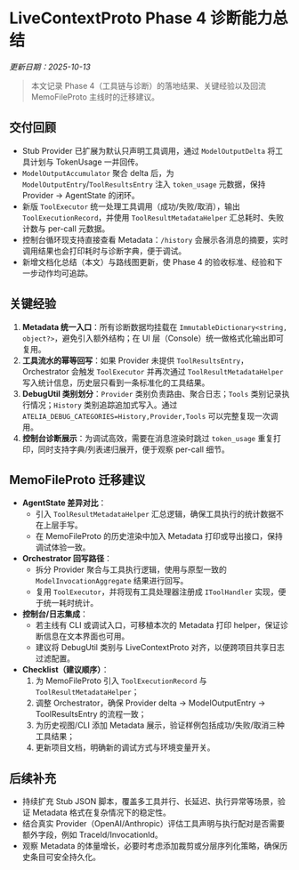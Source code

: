 # LiveContextProto Phase 4 诊断能力总结
*更新日期：2025-10-13*

> 本文记录 Phase 4（工具链与诊断）的落地结果、关键经验以及回流 MemoFileProto 主线时的迁移建议。

## 交付回顾
- Stub Provider 已扩展为默认只声明工具调用，通过 `ModelOutputDelta` 将工具计划与 TokenUsage 一并回传。
- `ModelOutputAccumulator` 聚合 delta 后，为 `ModelOutputEntry`/`ToolResultsEntry` 注入 `token_usage` 元数据，保持 Provider → AgentState 的闭环。
- 新版 `ToolExecutor` 统一处理工具调用（成功/失败/取消），输出 `ToolExecutionRecord`，并使用 `ToolResultMetadataHelper` 汇总耗时、失败计数与 per-call 元数据。
- 控制台循环现支持直接查看 Metadata：`/history` 会展示各消息的摘要，实时调用结果也会打印耗时与诊断字典，便于调试。
- 新增文档化总结（本文）与路线图更新，使 Phase 4 的验收标准、经验和下一步动作均可追踪。

## 关键经验
1. **Metadata 统一入口**：所有诊断数据均挂载在 `ImmutableDictionary<string, object?>`，避免引入额外结构；在 UI 层（Console）统一做格式化输出即可复用。
2. **工具流水的幂等回写**：如果 Provider 未提供 `ToolResultsEntry`，Orchestrator 会触发 `ToolExecutor` 并再次通过 `ToolResultMetadataHelper` 写入统计信息，历史层只看到一条标准化的工具结果。
3. **DebugUtil 类别划分**：`Provider` 类别负责路由、聚合日志；`Tools` 类别记录执行情况；`History` 类别追踪追加式写入。通过 `ATELIA_DEBUG_CATEGORIES=History,Provider,Tools` 可以完整复现一次调用。
4. **控制台诊断展示**：为调试高效，需要在消息渲染时跳过 `token_usage` 重复打印，同时支持字典/列表递归展开，便于观察 per-call 细节。

## MemoFileProto 迁移建议
- **AgentState 差异对比**：
  - 引入 `ToolResultMetadataHelper` 汇总逻辑，确保工具执行的统计数据不在上层手写。
  - 在 MemoFileProto 的历史渲染中加入 Metadata 打印或导出接口，保持调试体验一致。
- **Orchestrator 回写路径**：
  - 拆分 Provider 聚合与工具执行逻辑，使用与原型一致的 `ModelInvocationAggregate` 结果进行回写。
  - 复用 `ToolExecutor`，并将现有工具处理器注册成 `IToolHandler` 实现，便于统一耗时统计。
- **控制台/日志集成**：
  - 若主线有 CLI 或调试入口，可移植本次的 Metadata 打印 helper，保证诊断信息在文本界面也可用。
  - 建议将 DebugUtil 类别与 LiveContextProto 对齐，以便跨项目共享日志过滤配置。
- **Checklist（建议顺序）**：
  1. 为 MemoFileProto 引入 `ToolExecutionRecord` 与 `ToolResultMetadataHelper`；
  2. 调整 Orchestrator，确保 Provider delta → ModelOutputEntry → ToolResultsEntry 的流程一致；
  3. 为历史视图/CLI 添加 Metadata 展示，验证样例包括成功/失败/取消三种工具结果；
  4. 更新项目文档，明确新的调试方式与环境变量开关。

## 后续补充
- 持续扩充 Stub JSON 脚本，覆盖多工具并行、长延迟、执行异常等场景，验证 Metadata 格式在复杂情况下的稳定性。
- 结合真实 Provider（OpenAI/Anthropic）评估工具声明与执行配对是否需要额外字段，例如 TraceId/InvocationId。
- 观察 Metadata 的体量增长，必要时考虑添加裁剪或分层序列化策略，确保历史条目可安全持久化。
